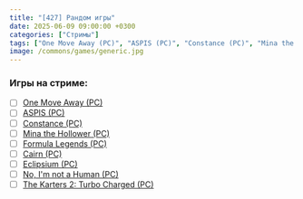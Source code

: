 ```yaml
---
title: "[427] Рандом игры"
date: 2025-06-09 09:00:00 +0300
categories: ["Стримы"]
tags: ["One Move Away (PC)", "ASPIS (PC)", "Constance (PC)", "Mina the Hollower (PC)", "Formula Legends (PC)", "Cairn (PC)", "Eclipsium (PC)", "No, I'm not a Human (PC)", "The Karters 2: Turbo Charged (PC)"]
image: /commons/games/generic.jpg
---
```


### Игры на стриме:
+ [ ] [One Move Away (PC)](/tags/one-move-away-pc)
+ [ ] [ASPIS (PC)](/tags/aspis-pc)
+ [ ] [Constance (PC)](/tags/constance-pc)
+ [ ] [Mina the Hollower (PC)](/tags/mina-the-hollower-pc)
+ [ ] [Formula Legends (PC)](/tags/formula-legends-pc)
+ [ ] [Cairn (PC)](/tags/cairn-pc)
+ [ ] [Eclipsium (PC)](/tags/eclipsium-pc)
+ [ ] [No, I'm not a Human (PC)](/tags/no-i-m-not-a-human-pc)
+ [ ] [The Karters 2: Turbo Charged (PC)](/tags/the-karters-2-turbo-charged-pc)
